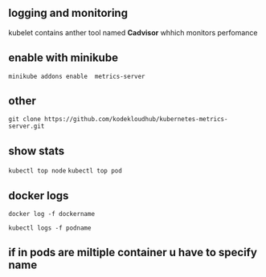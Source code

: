 ## logging and monitoring


kubelet contains anther tool named **Cadvisor** whhich monitors perfomance

## enable with minikube

`minikube addons enable  metrics-server`

## other

`git clone https://github.com/kodekloudhub/kubernetes-metrics-server.git`

## show stats
`kubectl top node`
`kubectl top pod`

## docker  logs

`docker log -f dockername`

`kubectl logs -f podname`

## if in pods are miltiple container u have to specify name

